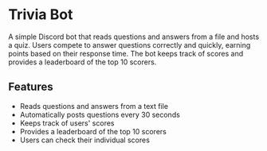 # Trivia Bot
A simple Discord bot that reads questions and answers from a file and hosts a quiz. Users compete to answer questions correctly and quickly, earning points based on their response time. The bot keeps track of scores and provides a leaderboard of the top 10 scorers.

## Features
- Reads questions and answers from a text file
- Automatically posts questions every 30 seconds
- Keeps track of users' scores
- Provides a leaderboard of the top 10 scorers
- Users can check their individual scores
